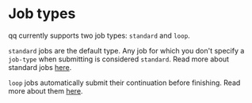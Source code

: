 # Job types

qq currently supports two job types: `standard` and `loop`.

`standard` jobs are the default type. Any job for which you don't specify a `job-type` when submitting is considered `standard`. Read more about standard jobs [here](standard_job.md).

`loop` jobs automatically submit their continuation before finishing. Read more about them [here](loop_job.md).